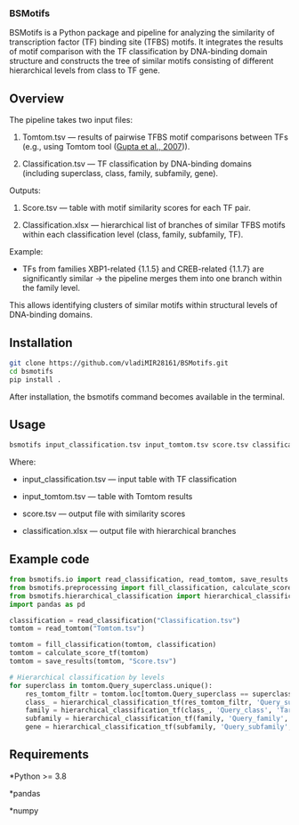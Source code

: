 ### BSMotifs

BSMotifs is a Python package and pipeline for analyzing the similarity of transcription factor (TF) binding site (TFBS) motifs. It integrates the results of motif comparison with the TF classification by DNA-binding domain structure and constructs the tree of similar motifs consisting of different hierarchical levels from class to TF gene.

## Overview

The pipeline takes two input files:

1. Tomtom.tsv — results of pairwise TFBS motif comparisons between TFs (e.g., using Tomtom tool ([Gupta et al., 2007](https://doi.org/10.1186/gb-2007-8-2-r24))).

2. Classification.tsv — TF classification by DNA-binding domains (including superclass, class, family, subfamily, gene).

Outputs:

1. Score.tsv — table with motif similarity scores for each TF pair.

2. Classification.xlsx — hierarchical list of branches of similar TFBS motifs within each classification level (class, family, subfamily, TF).

Example:

* TFs from families XBP1-related {1.1.5} and CREB-related {1.1.7} are significantly similar → the pipeline merges them into one branch within the family level.

This allows identifying clusters of similar motifs within structural levels of DNA-binding domains.

## Installation

``` bash
git clone https://github.com/vladiMIR28161/BSMotifs.git
cd bsmotifs
pip install .
```

After installation, the bsmotifs command becomes available in the terminal.

## Usage

``` bash
bsmotifs input_classification.tsv input_tomtom.tsv score.tsv classification.xlsx
```

Where:

* input_classification.tsv — input table with TF classification

* input_tomtom.tsv — table with Tomtom results

* score.tsv — output file with similarity scores

* classification.xlsx — output file with hierarchical branches

## Example code

``` python
from bsmotifs.io import read_classification, read_tomtom, save_results
from bsmotifs.preprocessing import fill_classification, calculate_score_tf
from bsmotifs.hierarchical_classification import hierarchical_classification_tf
import pandas as pd

classification = read_classification("Classification.tsv")
tomtom = read_tomtom("Tomtom.tsv")

tomtom = fill_classification(tomtom, classification)
tomtom = calculate_score_tf(tomtom)
tomtom = save_results(tomtom, "Score.tsv")

# Hierarchical classification by levels
for superclass in tomtom.Query_superclass.unique():
    res_tomtom_filtr = tomtom.loc[tomtom.Query_superclass == superclass].reset_index(drop=True)
    class_ = hierarchical_classification_tf(res_tomtom_filtr, 'Query_superclass', 'Target_superclass', 'Query_class', 'Target_class')
    family = hierarchical_classification_tf(class_, 'Query_class', 'Target_class', 'Query_family', 'Target_family')
    subfamily = hierarchical_classification_tf(family, 'Query_family', 'Target_family', 'Query_subfamily', 'Target_subfamily')
    gene = hierarchical_classification_tf(subfamily, 'Query_subfamily', 'Target_subfamily', 'Query_gene', 'Target_gene')
```

## Requirements

*Python >= 3.8

*pandas


*numpy



